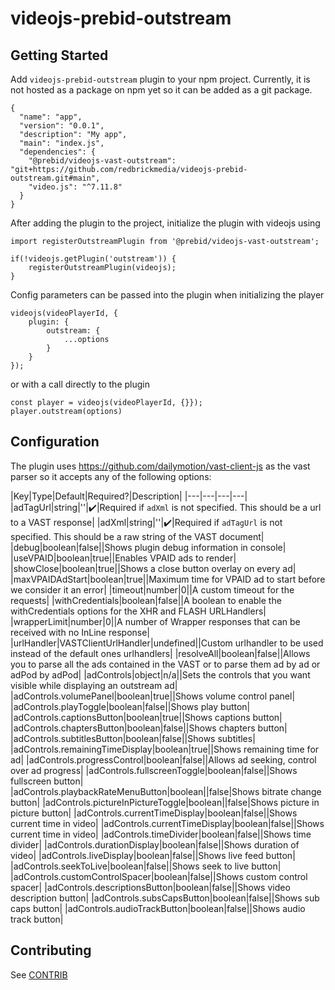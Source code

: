 # videojs-prebid-outstream

## Getting Started

Add `videojs-prebid-outstream` plugin to your npm project. Currently, it is not hosted as a package on npm yet so it can be added as a git package.
```
{
  "name": "app",
  "version": "0.0.1",
  "description": "My app",
  "main": "index.js",
  "dependencies": {
    "@prebid/videojs-vast-outstream": "git+https://github.com/redbrickmedia/videojs-prebid-outstream.git#main",
    "video.js": "^7.11.8"
  }
}
```

After adding the plugin to the project, initialize the plugin with videojs using
```
import registerOutstreamPlugin from '@prebid/videojs-vast-outstream';

if(!videojs.getPlugin('outstream')) {
    registerOutstreamPlugin(videojs);
}
```

Config parameters can be passed into the plugin when initializing the player
```
videojs(videoPlayerId, {
    plugin: {
        outstream: {
            ...options
        }
    }
});
```

or with a call directly to the plugin
```
const player = videojs(videoPlayerId, {}});
player.outstream(options)
```

## Configuration
The plugin uses https://github.com/dailymotion/vast-client-js as the vast parser so it accepts any of the following options:

|Key|Type|Default|Required?|Description|
|---|---|---|---|
|adTagUrl|string|''|:heavy_check_mark:|Required if `adXml` is not specified. This should be a url to a VAST response|
|adXml|string|''|:heavy_check_mark:|Required if `adTagUrl` is not specified. This should be a raw string of the VAST document|
|debug|boolean|false||Shows plugin debug information in console|
|useVPAID|boolean|true||Enables VPAID ads to render|
|showClose|boolean|true||Shows a close button overlay on every ad|
|maxVPAIDAdStart|boolean|true||Maximum time for VPAID ad to start before we consider it an error|
|timeout|number|0||A custom timeout for the requests|
|withCredentials|boolean|false||A boolean to enable the withCredentials options for the XHR and FLASH URLHandlers|
|wrapperLimit|number|0||A number of Wrapper responses that can be received with no InLine response|
|urlHandler|VASTClientUrlHandler|undefined||Custom urlhandler to be used instead of the default ones urlhandlers|
|resolveAll|boolean|false||Allows you to parse all the ads contained in the VAST or to parse them ad by ad or adPod by adPod|
|adControls|object|n/a||Sets the controls that you want visible while displaying an outstream ad|
|adControls.volumePanel|boolean|true||Shows volume control panel|
|adControls.playToggle|boolean|false||Shows play button|
|adControls.captionsButton|boolean|true||Shows captions button|
|adControls.chaptersButton|boolean|false||Shows chapters button|
|adControls.subtitlesButton|boolean|false||Shows subtitles|
|adControls.remainingTimeDisplay|boolean|true||Shows remaining time for ad|
|adControls.progressControl|boolean|false||Allows ad seeking, control over ad progress|
|adControls.fullscreenToggle|boolean|false||Shows fullscreen button|
|adControls.playbackRateMenuButton|boolean||false|Shows bitrate change button|
|adControls.pictureInPictureToggle|boolean||false|Shows picture in picture button|
|adControls.currentTimeDisplay|boolean|false||Shows current time in video|
|adControls.currentTimeDisplay|boolean|false||Shows current time in video|
|adControls.timeDivider|boolean|false||Shows time divider|
|adControls.durationDisplay|boolean|false||Shows duration of video|
|adControls.liveDisplay|boolean|false||Shows live feed button|
|adControls.seekToLive|boolean|false||Shows seek to live button|
|adControls.customControlSpacer|boolean|false||Shows custom control spacer|
|adControls.descriptionsButton|boolean|false||Shows video description button|
|adControls.subsCapsButton|boolean|false||Shows sub caps button|
|adControls.audioTrackButton|boolean|false||Shows audio track button|

## Contributing

See [CONTRIB](https://github.com/redbrickmedia/videojs-prebid-outstream/blob/main/CONTRIB.md)
